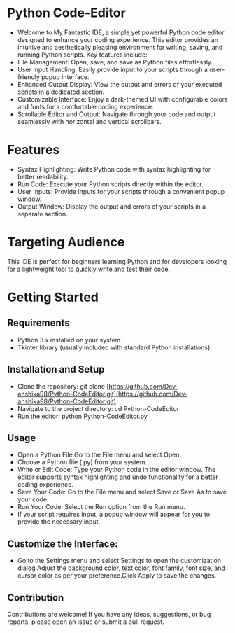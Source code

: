 # Python Code-Editor
- Welcome to My Fantastic IDE, a simple yet powerful Python code editor designed to enhance your coding experience. This editor provides an intuitive and aesthetically pleasing environment for writing, saving, and running Python scripts. Key features include:
- File Management: Open, save, and save as Python files effortlessly.
- User Input Handling: Easily provide input to your scripts through a user-friendly popup interface.
- Enhanced Output Display: View the output and errors of your executed scripts in a dedicated section.
- Customizable Interface: Enjoy a dark-themed UI with configurable colors and fonts for a comfortable coding experience.
- Scrollable Editor and Output: Navigate through your code and output seamlessly with horizontal and vertical scrollbars.
# Features
- Syntax Highlighting: Write Python code with syntax highlighting for better readability.
- Run Code: Execute your Python scripts directly within the editor.
- User Inputs: Provide inputs for your scripts through a convenient popup window.
- Output Window: Display the output and errors of your scripts in a separate section.
# Targeting Audience
This IDE is perfect for beginners learning Python and for developers looking for a lightweight tool to quickly write and test their code.


# Getting Started
## Requirements
- Python 3.x installed on your system.
- Tkinter library (usually included with standard Python installations).
## Installation and Setup
- Clone the repository: git clone [https://github.com/Dev-anshika98/Python-CodeEditor.git](https://github.com/Dev-anshika98/Python-CodeEditor.git)
- Navigate to the project directory: cd Python-CodeEditor
- Run the editor: python Python-CodeEditor.py
## Usage
- Open a Python File:Go to the File menu and select Open.
- Choose a Python file (.py) from your system.
- Write or Edit Code: Type your Python code in the editor window. The editor supports syntax highlighting and undo functionality for a better coding experience.
- Save Your Code: Go to the File menu and select Save or Save As to save your code.
- Run Your Code: Select the Run option from the Run menu.
- If your script requires input, a popup window will appear for you to provide the necessary input.
## Customize the Interface:
- Go to the Settings menu and select Settings to open the customization dialog.Adjust the background color, text color, font family, font size, and cursor color as per your preference.Click Apply to save the changes.
## Contribution
Contributions are welcome! If you have any ideas, suggestions, or bug reports, please open an issue or submit a pull request.


